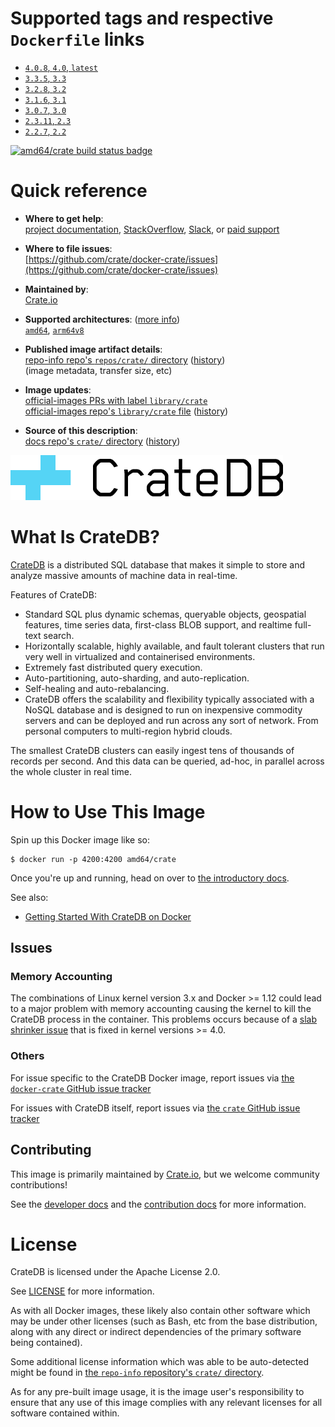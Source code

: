 <!--

********************************************************************************

WARNING:

    DO NOT EDIT "crate/README.md"

    IT IS AUTO-GENERATED

    (from the other files in "crate/" combined with a set of templates)

********************************************************************************

-->

# Supported tags and respective `Dockerfile` links

-	[`4.0.8`, `4.0`, `latest`](https://github.com/crate/docker-crate/blob/1282c7dd160dfa2935da53791099f0d9ea49dd20/Dockerfile)
-	[`3.3.5`, `3.3`](https://github.com/crate/docker-crate/blob/f5c527fb12df004e3fc620fd9d91b97686f56ef8/Dockerfile)
-	[`3.2.8`, `3.2`](https://github.com/crate/docker-crate/blob/cd46c51f77fabac4abd60ca29f7da82faaaf2b5f/Dockerfile)
-	[`3.1.6`, `3.1`](https://github.com/crate/docker-crate/blob/f15504034e1d0ea67d4517daec2ff4adf1435d65/Dockerfile)
-	[`3.0.7`, `3.0`](https://github.com/crate/docker-crate/blob/ca1f030be8be51c126fa908400aa031be6eb0412/Dockerfile)
-	[`2.3.11`, `2.3`](https://github.com/crate/docker-crate/blob/f15780fc923017c66040c4baf79f2efd506655ac/Dockerfile)
-	[`2.2.7`, `2.2`](https://github.com/crate/docker-crate/blob/771c9b60ffbb03c2692e09a2539c7411327d7e3d/Dockerfile)

[![amd64/crate build status badge](https://img.shields.io/jenkins/s/https/doi-janky.infosiftr.net/job/multiarch/job/amd64/job/crate.svg?label=amd64/crate%20%20build%20job)](https://doi-janky.infosiftr.net/job/multiarch/job/amd64/job/crate/)

# Quick reference

-	**Where to get help**:  
	[project documentation](https://crate.io/docs/), [StackOverflow](https://stackoverflow.com/tags/crate), [Slack](https://crate.io/docs/support/slackin/), or [paid support](https://crate.io/pricing/)

-	**Where to file issues**:  
	[https://github.com/crate/docker-crate/issues](https://github.com/crate/docker-crate/issues)

-	**Maintained by**:  
	[Crate.io](https://github.com/crate/docker-crate)

-	**Supported architectures**: ([more info](https://github.com/docker-library/official-images#architectures-other-than-amd64))  
	[`amd64`](https://hub.docker.com/r/amd64/crate/), [`arm64v8`](https://hub.docker.com/r/arm64v8/crate/)

-	**Published image artifact details**:  
	[repo-info repo's `repos/crate/` directory](https://github.com/docker-library/repo-info/blob/master/repos/crate) ([history](https://github.com/docker-library/repo-info/commits/master/repos/crate))  
	(image metadata, transfer size, etc)

-	**Image updates**:  
	[official-images PRs with label `library/crate`](https://github.com/docker-library/official-images/pulls?q=label%3Alibrary%2Fcrate)  
	[official-images repo's `library/crate` file](https://github.com/docker-library/official-images/blob/master/library/crate) ([history](https://github.com/docker-library/official-images/commits/master/library/crate))

-	**Source of this description**:  
	[docs repo's `crate/` directory](https://github.com/docker-library/docs/tree/master/crate) ([history](https://github.com/docker-library/docs/commits/master/crate))

![logo](https://raw.githubusercontent.com/docker-library/docs/0d4ccc1c0a00a99c3302ffeb17831225cbba7863/crate/logo.png)

# What Is CrateDB?

[CrateDB](http://github.com/crate/crate) is a distributed SQL database that makes it simple to store and analyze massive amounts of machine data in real-time.

Features of CrateDB:

-	Standard SQL plus dynamic schemas, queryable objects, geospatial features, time series data, first-class BLOB support, and realtime full-text search.
-	Horizontally scalable, highly available, and fault tolerant clusters that run very well in virtualized and containerised environments.
-	Extremely fast distributed query execution.
-	Auto-partitioning, auto-sharding, and auto-replication.
-	Self-healing and auto-rebalancing.
-	CrateDB offers the scalability and flexibility typically associated with a NoSQL database and is designed to run on inexpensive commodity servers and can be deployed and run across any sort of network. From personal computers to multi-region hybrid clouds.

The smallest CrateDB clusters can easily ingest tens of thousands of records per second. And this data can be queried, ad-hoc, in parallel across the whole cluster in real time.

# How to Use This Image

Spin up this Docker image like so:

```console
$ docker run -p 4200:4200 amd64/crate
```

Once you're up and running, head on over to [the introductory docs](https://crate.io/docs/crate/getting-started/en/latest/first-use/index.html).

See also:

-	[Getting Started With CrateDB on Docker](https://crate.io/docs/crate/guide/en/latest/deployment/containers/docker.html)

## Issues

### Memory Accounting

The combinations of Linux kernel version 3.x and Docker >= 1.12 could lead to a major problem with memory accounting causing the kernel to kill the CrateDB process in the container. This problems occurs because of a [slab shrinker issue](https://lwn.net/Articles/628829/) that is fixed in kernel versions >= 4.0.

### Others

For issue specific to the CrateDB Docker image, report issues via [the `docker-crate` GitHub issue tracker](https://github.com/crate/docker-crate/issues)

For issues with CrateDB itself, report issues via [the `crate` GitHub issue tracker](https://github.com/crate/crate/issues)

## Contributing

This image is primarily maintained by [Crate.io](http://crate.io/), but we welcome community contributions!

See the [developer docs](https://github.com/crate/docker-crate/blob/master/DEVELOP.rst) and the [contribution docs](https://github.com/crate/docker-crate/blob/master/CONTRIBUTING.rst) for more information.

# License

CrateDB is licensed under the Apache License 2.0.

See [LICENSE](https://github.com/crate/crate/blob/master/LICENSE) for more information.

As with all Docker images, these likely also contain other software which may be under other licenses (such as Bash, etc from the base distribution, along with any direct or indirect dependencies of the primary software being contained).

Some additional license information which was able to be auto-detected might be found in [the `repo-info` repository's `crate/` directory](https://github.com/docker-library/repo-info/tree/master/repos/crate).

As for any pre-built image usage, it is the image user's responsibility to ensure that any use of this image complies with any relevant licenses for all software contained within.
